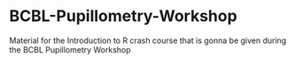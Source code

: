 # BCBL-Pupillometry-Workshop
Material for the Introduction to R crash course that is gonna be given during the BCBL Pupillometry Workshop
